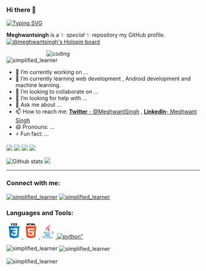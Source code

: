 ### Hi there 👋
[![Typing SVG](https://readme-typing-svg.herokuapp.com?color=4CF7D3F1&lines=HELLO%2C+I+am+MEGHWANT+SINGH;Interested+in+learning+NEW+TECHNOLOGY;Web+Development%2C+Android+Development;Machine+learning;above+all+love+Cloud+Computing+)](https://git.io/typing-svg)

**Meghwantsingh** is a ✨ _special_ ✨ repository my GitHub profile.
[![@meghwantsingh's Holopin board](https://holopin.me/meghwantsingh)](https://holopin.io/@meghwantsingh)

<img align="right" alt="coding" width="400" src="https://user-images.githubusercontent.com/55389276/140866485-8fb1c876-9a8f-4d6a-98dc-08c4981eaf70.gif">
<p align="left"> <img src="https://komarev.com/ghpvc/?username=Meghwantsingh&label=Profile%20views&color=0e75b6&style=flat" alt="simplified_learner" /> </p>

- 🔭 I’m currently working on ...
- 🌱 I’m currently learning web development , Android development and machine learning.
- 👯 I’m looking to collaborate on ...
- 🤔 I’m looking for help with ...
- 💬 Ask me about ...
- 📫 How to reach me: [**Twitter** - @MeghwantSingh](https://twitter.com/MeghwantSingh) ,  [**LinkedIn**- Meghwant Singh](https://www.linkedin.com/in/meghwant-singh-rana-042464207/)
- 😄 Pronouns: ...
- ⚡ Fun fact: ...


![](https://img.shields.io/badge/-HTML-e34f26?logo=html5&logoColor=fff) 
![](https://img.shields.io/badge/-CSS-1572B6?logo=css3&logoColor=fff)
![](https://img.shields.io/badge/-PYTHON-fffff?logo=python&logoColor=fff) 
![](https://img.shields.io/badge/-JAVA-FFFF00?logo=Java&logoColor=fff) 

![Github stats](https://github-readme-stats.vercel.app/api?username=Meghwantsingh&count_private=true&show_icons=true&theme=radical)
![](https://github-readme-stats.vercel.app/api/top-langs/?username=MEGHWANTSINGH&show_icons=true&theme=radical)

<hr>

<h3 align="left">Connect with me:</h3>
<p align="left">
<a href="https://www.linkedin.com/in/meghwant-singh-rana-042464207/" target="blank"><img align="center" src="https://encrypted-tbn0.gstatic.com/images?q=tbn:ANd9GcQc4_prso_FM4xlCI58kfFRmr188W1VoTq_W6r7j0X_Yw&s" alt="simplified_learner" height="30" width="40" /></a>
<a href="https://twitter.com/MeghwantSingh" target="blank"><img align="center" src="https://upload.wikimedia.org/wikipedia/commons/thumb/4/4f/Twitter-logo.svg/1200px-Twitter-logo.svg.png" alt="simplified_learner" height="30" width="40" /></a>
</p>

<h3 align="left">Languages and Tools:</h3>
<p align="left"> <a href="https://www.w3schools.com/css/" target="_blank" rel="noreferrer"> <img src="https://raw.githubusercontent.com/devicons/devicon/master/icons/css3/css3-original-wordmark.svg" alt="css3" width="40" height="40"/> </a> <a href="https://www.w3schools.com/html/" target="_blank" rel="noreferrer"> <img src="https://raw.githubusercontent.com/devicons/devicon/master/icons/html5/html5-original-wordmark.svg" alt="html5" width="40" height="40"/> </a> <a href="https://www.w3schools.com/java/" target="_blank" rel="noreferrer"> <img src="https://raw.githubusercontent.com/devicons/devicon/master/icons/java/java-original.svg" alt="java" width="40" height="40"/> </a> <a href="https://www.w3schools.com/python/" target="_blank" rel="noreferrer"> <img src="https://upload.wikimedia.org/wikipedia/commons/thumb/c/c3/Python-logo-notext.svg/172px-Python-logo-notext.svg.png?20220821155029" alt=python" width="40" height="40"/> </a>

<p><img align="left" src="https://github-readme-stats.vercel.app/api/top-langs?username=Meghwantsingh&show_icons=true&locale=en&layout=compact" alt="simplified_learner" /></p>

<p>&nbsp;<img align="center" src="https://github-readme-stats.vercel.app/api?username=Meghwantsingh&show_icons=true&locale=en" alt="simplified_learner" /></p>

<p><img align="center" src="https://github-readme-streak-stats.herokuapp.com/?user=Meghwantsingh&" alt="simplified_learner" /></p>
